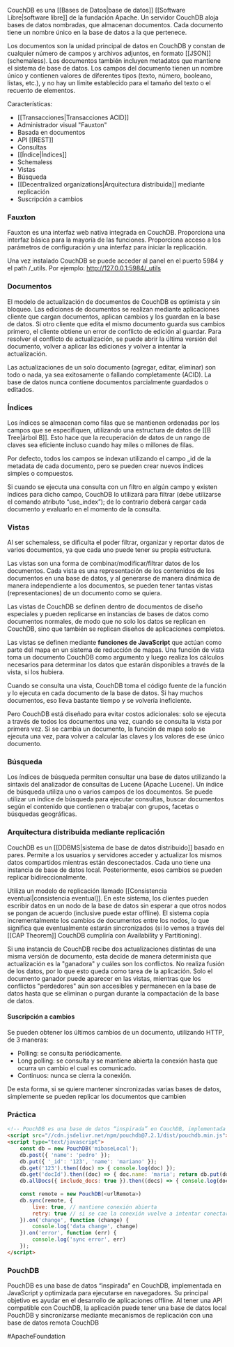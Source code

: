 CouchDB es una [[Bases de Datos|base de datos]] [[Software Libre|software libre]] de la fundación Apache. Un servidor CouchDB aloja bases de datos nombradas, que almacenan documentos. Cada documento tiene un nombre único en la base de datos a la que pertenece.

Los documentos son la unidad principal de datos en CouchDB y constan de cualquier número de campos y archivos adjuntos, en formato [[JSON]] (schemaless). Los documentos también incluyen metadatos que mantiene el sistema de base de datos. Los campos del documento tienen un nombre único y contienen valores de diferentes tipos (texto, número, booleano, listas, etc.), y no hay un límite establecido para el tamaño del texto o el recuento de elementos. 

Características:
- [[Transacciones|Transacciones ACID]]
- Administrador visual "Fauxton"
- Basada en documentos
- API [[REST]]
- Consultas
- [[Índice|Índices]]
- Schemaless
- Vistas
- Búsqueda
- [[Decentralized organizations|Arquitectura distribuida]] mediante replicación
- Suscripción a cambios

### Fauxton
Fauxton es una interfaz web nativa integrada en CouchDB. Proporciona una interfaz básica para la mayoría de las funciones. Proporciona acceso a los parámetros de configuración y una interfaz para iniciar la replicación.

Una vez instalado CouchDB se puede acceder al panel en el puerto 5984 y el path /\_utils. Por ejemplo: http://127.0.0.1:5984/_utils

### Documentos
El modelo de actualización de documentos de CouchDB es optimista y sin bloqueo. Las ediciones de documentos se realizan mediante aplicaciones cliente que cargan documentos, aplican cambios y los guardan en la base de datos. Si otro cliente que edita el mismo documento guarda sus cambios primero, el cliente obtiene un error de conflicto de edición al guardar. Para resolver el conflicto de actualización, se puede abrir la última versión del documento, volver a aplicar las ediciones y volver a intentar la actualización.

Las actualizaciones de un solo documento (agregar, editar, eliminar) son todo o nada, ya sea exitosamente o fallando completamente (ACID). La base de datos nunca contiene documentos parcialmente guardados o editados.

### Índices
Los índices se almacenan como filas que se mantienen ordenadas por los campos que se especifiquen, utilizando una estructura de datos de [[B Tree|árbol B]]. Esto hace que la recuperación de datos de un rango de claves sea eficiente incluso cuando hay miles o millones de filas.

Por defecto, todos los campos se indexan utilizando el campo \_id de la metadata de cada documento, pero se pueden crear nuevos índices simples o compuestos.

Si cuando se ejecuta una consulta con un filtro en algún campo y existen índices para dicho campo, CouchDB lo utilizará para filtrar (debe utilizarse el comando atributo “use_index”); de lo contrario deberá cargar cada documento y evaluarlo en el momento de la consulta.

### Vistas
Al ser schemaless, se dificulta el poder filtrar, organizar y reportar datos de varios documentos, ya que cada uno puede tener su propia estructura.

Las vistas son una forma de combinar/modificar/filtrar datos de los documentos. Cada vista es una representación de los contenidos de los documentos en una base de datos, y al generarse de manera dinámica de manera independiente a los documentos, se pueden tener tantas vistas (representaciones) de un documento como se quiera.

Las vistas de CouchDB se definen dentro de documentos de diseño especiales y pueden replicarse en instancias de bases de datos como documentos normales, de modo que no solo los datos se replican en CouchDB, sino que también se replican diseños de aplicaciones completos.

Las vistas se definen mediante **funciones de JavaScript** que actúan como parte del mapa en un sistema de reducción de mapas. Una función de vista toma un documento CouchDB como argumento y luego realiza los cálculos necesarios para determinar los datos que estarán disponibles a través de la vista, si los hubiera.

Cuando se consulta una vista, CouchDB toma el código fuente de la función y lo ejecuta en cada documento de la base de datos. Si hay muchos documentos, eso lleva bastante tiempo y se volvería ineficiente.

Pero CouchDB está diseñado para evitar costos adicionales: solo se ejecuta a través de todos los documentos una vez, cuando se consulta la vista por primera vez. Si se cambia un documento, la función de mapa solo se ejecuta una vez, para volver a calcular las claves y los valores de ese único documento.

### Búsqueda
Los índices de búsqueda permiten consultar una base de datos utilizando la sintaxis del analizador de consultas de Lucene (Apache Lucene). Un índice de búsqueda utiliza uno o varios campos de los documentos. Se puede utilizar un índice de búsqueda para ejecutar consultas, buscar documentos según el contenido que contienen o trabajar con grupos, facetas o búsquedas geográficas.

### Arquitectura distribuida mediante replicación
CouchDB es un [[DDBMS|sistema de base de datos distribuido]] basado en pares. Permite a los usuarios y servidores acceder y actualizar los mismos datos compartidos mientras están desconectados. Cada uno tiene una instancia de base de datos local. Posteriormente, esos cambios se pueden replicar bidireccionalmente.

Utiliza un modelo de replicación llamado [[Consistencia eventual|consistencia eventual]]. En este sistema, los clientes pueden escribir datos en un nodo de la base de datos sin esperar a que otros nodos se pongan de acuerdo (inclusive puede estar offline). El sistema copia incrementalmente los cambios de documentos entre los nodos, lo que significa que eventualmente estarán sincronizados (si lo vemos a través del [[CAP Theorem]] CouchDB cumpliría con Availability y Partitioning).

Si una instancia de CouchDB recibe dos actualizaciones distintas de una misma versión de documento, esta decide de manera determinista que actualización es la "ganadora" y cuáles son los conflictos. No realiza fusión de los datos, por lo que esto queda como tarea de la aplicación. Solo el documento ganador puede aparecer en las vistas, mientras que los conflictos "perdedores" aún son accesibles y permanecen en la base de datos hasta que se eliminan o purgan durante la compactación de la base de datos.

#### Suscripción a cambios
Se pueden obtener los últimos cambios de un documento, utilizando HTTP, de 3 maneras:
- Polling: se consulta periódicamente. 
- Long polling: se consulta y se mantiene abierta la conexión hasta que ocurra un cambio el cual es comunicado. 
- Continuos: nunca se cierra la conexión.

De esta forma, si se quiere mantener sincronizadas varias bases de datos, simplemente se pueden replicar los documentos que cambien

### Práctica
```html
<!-- PouchDB es una base de datos “inspirada” en CouchDB, implementada en JavaScript y optimizada para ejecutarse en navegadores. Su principal objetivo es ayudar en el desarrollo de aplicaciones offline. Al tener una API compatible con CouchDB, la aplicación puede tener una base de datos local PouchDB y sincronizarse mediante mecanismos de replicación con una base de datos remota CouchDB. -->
<script src="//cdn.jsdelivr.net/npm/pouchdb@7.2.1/dist/pouchdb.min.js"></script>
<script type="text/javascript">
	const db = new PouchDB('mibaseLocal');
	db.post({ 'name': 'pedro' });
	db.put({ '_id': '123', 'name': 'mariano' });
	db.get('123').then((doc) => { console.log(doc) });
	db.get('docId').then((doc) => { doc.name: 'maria'; return db.put(doc) });
	db.allDocs({ include_docs: true }).then((docs) => { console.log(docs) });
	
	const remote = new PouchDB(<urlRemota>)
	db.sync(remote, {
		live: true, // mantiene conexión abierta
		retry: true // si se cae la conexión vuelve a intentar conectarse
	}).on('change', function (change) {
		console.log('data change', change)
	}).on('error', function (err) {
		console.log('sync error', err)
	});
</script>
```

### PouchDB
PouchDB es una base de datos “inspirada” en CouchDB, implementada en JavaScript y optimizada para ejecutarse en navegadores. Su principal objetivo es ayudar en el desarrollo de aplicaciones offline. Al tener una API compatible con CouchDB, la aplicación puede tener una base de datos local PouchDB y sincronizarse mediante mecanismos de replicación con una base de datos remota CouchDB

#ApacheFoundation
